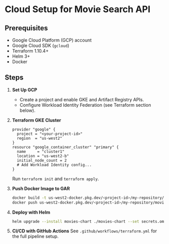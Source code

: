 # Cloud Setup for Movie Search API

## Prerequisites
- Google Cloud Platform (GCP) account
- Google Cloud SDK (`gcloud`)
- Terraform 1.10.4+
- Helm 3+
- Docker

## Steps
1. **Set Up GCP**
   - Create a project and enable GKE and Artifact Registry APIs.
   - Configure Workload Identity Federation (see Terraform section below).

2. **Terraform GKE Cluster**
   ```hcl
   provider "google" {
     project = "<your-project-id>"
     region  = "us-west2"
   }
   resource "google_container_cluster" "primary" {
     name     = "cluster1"
     location = "us-west2-b"
     initial_node_count = 2
     # Add Workload Identity config...
   }
   ```
   Run `terraform init` and `terraform apply`.

3. **Push Docker Image to GAR**
   ```bash
   docker build -t us-west2-docker.pkg.dev/<project-id>/my-repository/movies:latest .
   docker push us-west2-docker.pkg.dev/<project-id>/my-repository/movies:latest
   ```

4. **Deploy with Helm**
   ```bash
   helm upgrade --install movies-chart ./movies-chart --set secrets.omdb_api_key=<your-api-key>
   ```

5. **CI/CD with GitHub Actions** See `.github/workflows/terraform.yml` for the full pipeline setup.
